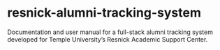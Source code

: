# resnick-alumni-tracking-system
Documentation and user manual for a full-stack alumni tracking system developed for Temple University’s Resnick Academic Support Center.
